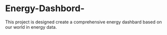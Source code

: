 # Energy-Dashbord-
This project is designed create a comprehensive energy dashbard based on our world in energy data.
